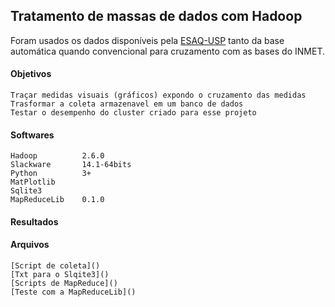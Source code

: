 ## Tratamento de massas de dados com Hadoop

Foram usados os dados disponíveis pela [ESAQ-USP](http://www.leb.esalq.usp.br/base.html) 
tanto da base automática quando convencional para cruzamento com as bases do INMET.

#### Objetivos
	Traçar medidas visuais (gráficos) expondo o cruzamento das medidas
	Trasformar a coleta armazenavel em um banco de dados
	Testar o desempenho do cluster criado para esse projeto

#### Softwares
	Hadoop 			2.6.0
	Slackware		14.1-64bits
	Python			3+
	MatPlotlib
	Sqlite3
	MapReduceLib	0.1.0
	
#### Resultados

#### Arquivos
	[Script de coleta]()
	[Txt para o Slqite3]()
	[Scripts de MapReduce]()
	[Teste com a MapReduceLib]()
